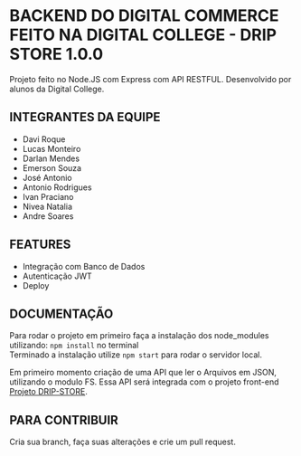 # BACKEND DO DIGITAL COMMERCE FEITO NA DIGITAL COLLEGE - DRIP STORE 1.0.0

Projeto feito no Node.JS com Express com API RESTFUL. Desenvolvido por alunos da Digital College.

## INTEGRANTES DA EQUIPE
<ul>
<li>Davi Roque</li>
<li>Lucas Monteiro</li>
<li>Darlan Mendes</li>
<li>Emerson Souza</li>
<li>José Antonio</li>
<li>Antonio Rodrigues</li>
<li>Ivan Praciano</li>
<li>Nivea Natalia</li>
<li>Andre Soares</li>

</ul>


## FEATURES

<ul>
<li>Integração com Banco de Dados</li>
<li>Autenticação JWT</li>
<li>Deploy</li>
</ul>

## DOCUMENTAÇÃO 

Para rodar o projeto em primeiro faça a instalação dos node_modules
utilizando:  `npm install` no terminal
<br/>
Terminado a instalação utilize `npm start` para rodar o servidor local.

Em primeiro momento criação de uma API que ler o Arquivos em JSON, utilizando o modulo FS.
Essa API será integrada com o projeto front-end <a href="https://github.com/DarlanMendes/digital-store">Projeto DRIP-STORE</a>. 

## PARA CONTRIBUIR 

Cria sua branch, faça suas alterações e crie um pull request.


